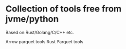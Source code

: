 # Collection of tools free from jvme/python 

Based on Rust/Golang/C/C++ etc.

 Arrow parquet tools
 Rust Parquet tools
